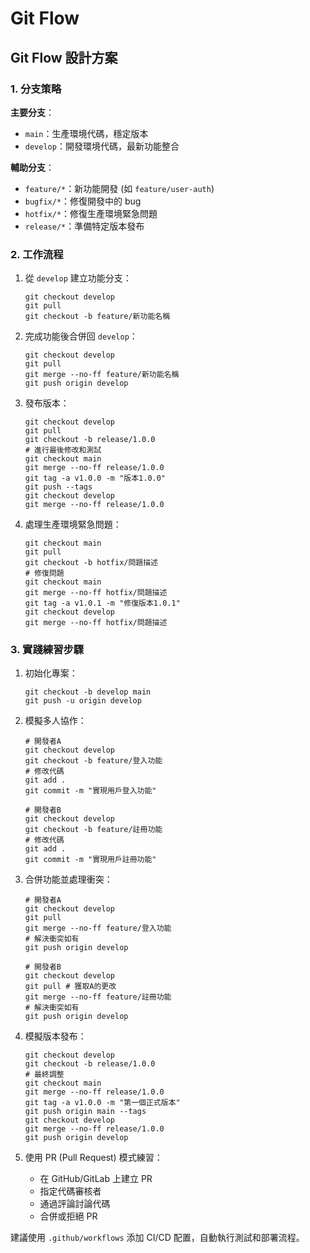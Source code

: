 # Git Flow

## Git Flow 設計方案

### 1. 分支策略

**主要分支**：
- `main`：生產環境代碼，穩定版本
- `develop`：開發環境代碼，最新功能整合

**輔助分支**：
- `feature/*`：新功能開發 (如 `feature/user-auth`)
- `bugfix/*`：修復開發中的 bug
- `hotfix/*`：修復生產環境緊急問題
- `release/*`：準備特定版本發布

### 2. 工作流程

1. 從 `develop` 建立功能分支：
   ```
   git checkout develop
   git pull
   git checkout -b feature/新功能名稱
   ```

2. 完成功能後合併回 `develop`：
   ```
   git checkout develop
   git pull
   git merge --no-ff feature/新功能名稱
   git push origin develop
   ```

3. 發布版本：
   ```
   git checkout develop
   git pull
   git checkout -b release/1.0.0
   # 進行最後修改和測試
   git checkout main
   git merge --no-ff release/1.0.0
   git tag -a v1.0.0 -m "版本1.0.0"
   git push --tags
   git checkout develop
   git merge --no-ff release/1.0.0
   ```

4. 處理生產環境緊急問題：
   ```
   git checkout main
   git pull
   git checkout -b hotfix/問題描述
   # 修復問題
   git checkout main
   git merge --no-ff hotfix/問題描述
   git tag -a v1.0.1 -m "修復版本1.0.1"
   git checkout develop
   git merge --no-ff hotfix/問題描述
   ```

### 3. 實踐練習步驟

1. 初始化專案：
   ```
   git checkout -b develop main
   git push -u origin develop
   ```

2. 模擬多人協作：
   ```
   # 開發者A
   git checkout develop
   git checkout -b feature/登入功能
   # 修改代碼
   git add .
   git commit -m "實現用戶登入功能"
   
   # 開發者B
   git checkout develop
   git checkout -b feature/註冊功能
   # 修改代碼
   git add .
   git commit -m "實現用戶註冊功能"
   ```

3. 合併功能並處理衝突：
   ```
   # 開發者A
   git checkout develop
   git pull
   git merge --no-ff feature/登入功能
   # 解決衝突如有
   git push origin develop
   
   # 開發者B
   git checkout develop
   git pull # 獲取A的更改
   git merge --no-ff feature/註冊功能
   # 解決衝突如有
   git push origin develop
   ```

4. 模擬版本發布：
   ```
   git checkout develop
   git checkout -b release/1.0.0
   # 最終調整
   git checkout main
   git merge --no-ff release/1.0.0
   git tag -a v1.0.0 -m "第一個正式版本"
   git push origin main --tags
   git checkout develop
   git merge --no-ff release/1.0.0
   git push origin develop
   ```

5. 使用 PR (Pull Request) 模式練習：
   - 在 GitHub/GitLab 上建立 PR
   - 指定代碼審核者
   - 通過評論討論代碼
   - 合併或拒絕 PR

建議使用 `.github/workflows` 添加 CI/CD 配置，自動執行測試和部署流程。
